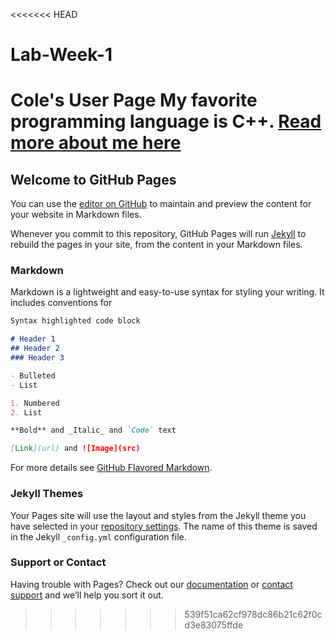 <<<<<<< HEAD
# Lab-Week-1
Cole's User Page
My favorite programming language is C++.
[Read more about me here](https://github.com/Cole-Rindal/Lab-Week-1/blob/Using-Markdown/index.md#hobbies-snowboarder)
=======
## Welcome to GitHub Pages

You can use the [editor on GitHub](https://github.com/Cole-Rindal/Lab-Week-1/edit/main/README.md) to maintain and preview the content for your website in Markdown files.

Whenever you commit to this repository, GitHub Pages will run [Jekyll](https://jekyllrb.com/) to rebuild the pages in your site, from the content in your Markdown files.

### Markdown

Markdown is a lightweight and easy-to-use syntax for styling your writing. It includes conventions for

```markdown
Syntax highlighted code block

# Header 1
## Header 2
### Header 3

- Bulleted
- List

1. Numbered
2. List

**Bold** and _Italic_ and `Code` text

[Link](url) and ![Image](src)
```

For more details see [GitHub Flavored Markdown](https://guides.github.com/features/mastering-markdown/).

### Jekyll Themes

Your Pages site will use the layout and styles from the Jekyll theme you have selected in your [repository settings](https://github.com/Cole-Rindal/Lab-Week-1/settings/pages). The name of this theme is saved in the Jekyll `_config.yml` configuration file.

### Support or Contact

Having trouble with Pages? Check out our [documentation](https://docs.github.com/categories/github-pages-basics/) or [contact support](https://support.github.com/contact) and we’ll help you sort it out.
>>>>>>> 539f51ca62cf978dc86b21c62f0cd3e83075ffde
